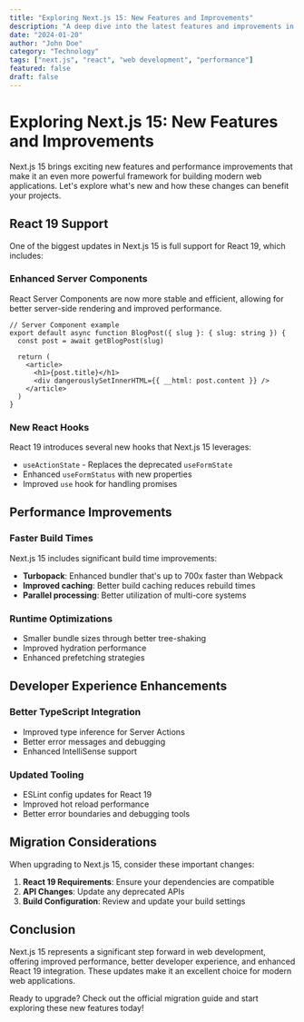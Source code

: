 ```yaml
---
title: "Exploring Next.js 15: New Features and Improvements"
description: "A deep dive into the latest features and improvements in Next.js 15, including React 19 support and enhanced performance."
date: "2024-01-20"
author: "John Doe"
category: "Technology"
tags: ["next.js", "react", "web development", "performance"]
featured: false
draft: false
---
```


# Exploring Next.js 15: New Features and Improvements

Next.js 15 brings exciting new features and performance improvements that make it an even more powerful framework for building modern web applications. Let's explore what's new and how these changes can benefit your projects.

## React 19 Support

One of the biggest updates in Next.js 15 is full support for React 19, which includes:

### Enhanced Server Components
React Server Components are now more stable and efficient, allowing for better server-side rendering and improved performance.

```tsx
// Server Component example
export default async function BlogPost({ slug }: { slug: string }) {
  const post = await getBlogPost(slug)
  
  return (
    <article>
      <h1>{post.title}</h1>
      <div dangerouslySetInnerHTML={{ __html: post.content }} />
    </article>
  )
}
```

### New React Hooks
React 19 introduces several new hooks that Next.js 15 leverages:

- `useActionState` - Replaces the deprecated `useFormState`
- Enhanced `useFormStatus` with new properties
- Improved `use` hook for handling promises

## Performance Improvements

### Faster Build Times
Next.js 15 includes significant build time improvements:

- **Turbopack**: Enhanced bundler that's up to 700x faster than Webpack
- **Improved caching**: Better build caching reduces rebuild times
- **Parallel processing**: Better utilization of multi-core systems

### Runtime Optimizations
- Smaller bundle sizes through better tree-shaking
- Improved hydration performance
- Enhanced prefetching strategies

## Developer Experience Enhancements

### Better TypeScript Integration
- Improved type inference for Server Actions
- Better error messages and debugging
- Enhanced IntelliSense support

### Updated Tooling
- ESLint config updates for React 19
- Improved hot reload performance
- Better error boundaries and debugging tools

## Migration Considerations

When upgrading to Next.js 15, consider these important changes:

1. **React 19 Requirements**: Ensure your dependencies are compatible
2. **API Changes**: Update any deprecated APIs
3. **Build Configuration**: Review and update your build settings

## Conclusion

Next.js 15 represents a significant step forward in web development, offering improved performance, better developer experience, and enhanced React 19 integration. These updates make it an excellent choice for modern web applications.

Ready to upgrade? Check out the official migration guide and start exploring these new features today! 